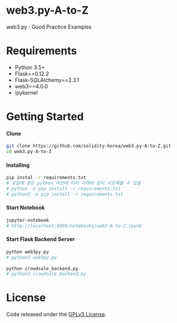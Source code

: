 # web3.py-A-to-Z
web3.py : Good Practice Examples



# Requirements

- Python 3.5+
- Flask==0.12.2
- Flask-SQLAlchemy==2.3.1
- web3==4.0.0
- ipykernel

# Getting Started

#### Clone

```sh
git clone https://github.com/solidity-korea/web3.py-A-to-Z.git
cd web3.py-A-to-Z
```

#### Installing

```sh
pip instal -r requirements.txt
# 로컬에 깔린 python 버전에 따라 아래와 같이 시도해볼 수 있음 
# python -m pip install -r requirements.txt 
# python3 -m pip install -r requirements.txt
```

#### Start Notebook

```sh
jupyter-notebook
# http://localhost:8888/notebooks/web3-A-to-Z.ipynb
```

#### Start Flask Backend Server

```sh
python web3py.py
# python3 web3py.py
 
python crowdsale_backend.py
# python3 crowdsale_backend.py
```



# License

Code released under the [GPLv3 License](https://github.com/LanguageToken/smart-contracts/blob/master/LICENSE).
